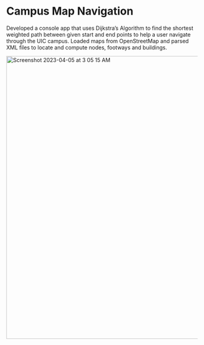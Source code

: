 # Campus Map Navigation

Developed a console app that uses Dijkstra’s Algorithm to find the shortest weighted path between given start and end points to help a user navigate through the UIC campus.
Loaded maps from OpenStreetMap and parsed XML files to locate and compute nodes, footways and buildings.

<img width="744" alt="Screenshot 2023-04-05 at 3 05 15 AM" src="https://user-images.githubusercontent.com/78191578/230019967-77a9203e-9833-4970-8e2e-b40ae745d73d.png">


